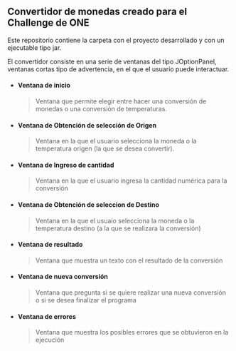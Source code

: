 ## Convertidor de monedas creado para el Challenge de ONE

Este repositorio contiene la carpeta con el proyecto desarrollado y con un ejecutable tipo jar.

El convertidor consiste en una serie de ventanas del tipo JOptionPanel, ventanas cortas tipo de advertencia, en el que el usuario puede interactuar.

- #### Ventana de inicio
  > Ventana que permite elegir entre hacer una conversión de monedas o una conversión de temperaturas.
- #### Ventana de Obtención de selección de Origen
  > Ventana en la que el usuario selecciona la moneda o la temperatura origen (la que se desea convertir).
- #### Ventana de Ingreso de cantidad
  > Ventana en la que el usuario ingresa la cantidad numérica para la conversión
- #### Ventana de Obtención de seleccion de Destino
  > Ventana en la que el usuaio selecciona la moneda o la temperatura destino (a la que se realizara la conversión)
- #### Ventana de resultado
  > Ventana que muestra un texto con el resultado de la conversión
- #### Ventana de nueva conversión
  > Ventana que pregunta si se quiere realizar una nueva conversión o si se desea finalizar el programa
- #### Ventana de errores
  > Ventana que muestra los posibles errores que se obtuvieron en la ejecución
